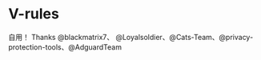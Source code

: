 # V-rules

自用！
Thanks @blackmatrix7、 @Loyalsoldier、@Cats-Team、@privacy-protection-tools、@AdguardTeam
